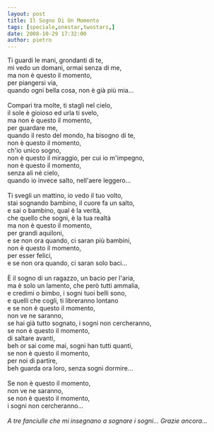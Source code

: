 ```yaml
---
layout: post
title: Il Sogno Di Un Momento
tags: [speciale,onestar,twostars,]
date: 2008-10-29 17:32:00
author: pietro
---
```

Ti guardi le mani, grondanti di te,<br/>mi vedo un domani, ormai senza di me,<br/>ma non è questo il momento,<br/>per piangersi via,<br/>quando ogni bella cosa, non è già più mia...<br/><br/>Compari tra molte, ti stagli nel cielo,<br/>il sole è gioioso ed urla ti svelo,<br/>ma non è questo il momento,<br/>per guardare me,<br/>quando il resto del mondo, ha bisogno di te,<br/>non è questo il momento,<br/>ch'io unico sogno,<br/>non è questo il miraggio, per cui io m'impegno,<br/>non è questo il momento,<br/>senza ali né cielo,<br/>quando io invece salto, nell'aere leggero...<br/><br/>Ti svegli un mattino, io vedo il tuo volto,<br/>stai sognando bambino, il cuore fa un salto,<br/>e sai o bambino, qual è la verità,<br/>che quello che sogni, è la tua realtà<br/>ma non è questo il momento,<br/>per grandi aquiloni,<br/>e se non ora quando, ci saran più bambini,<br/>non è questo il momento,<br/>per esser felici,<br/>e se non ora quando, ci saran solo baci...<br/><br/>È il sogno di un ragazzo, un bacio per l'aria,<br/>ma è solo un lamento, che però tutti ammalia,<br/>e credimi o bimbo, i sogni tuoi belli sono,<br/>e quelli che cogli, ti libreranno lontano<br/>e se non è questo il momento,<br/>non ve ne saranno,<br/>se hai già tutto sognato, i sogni non cercheranno,<br/>se non è questo il momento,<br/>di saltare avanti,<br/>beh or sai come mai, sogni han tutti quanti,<br/>se non è questo il momento,<br/>per noi di partire,<br/>beh guarda ora loro, senza sogni dormire...<br/><br/>Se non è questo il momento,<br/>non ve ne saranno,<br/>se non è questo il momento,<br/>i sogni non cercheranno...<br/><br/><span style="font-style: italic">A tre fanciulle che mi insegnano a sognare i sogni... Grazie ancora...</span>
